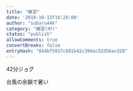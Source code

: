 ```yaml
---
title: "練習"
date: '2019-10-13T16:28:00'
author: "subaru44k"
category: "練習(中)"
status: "publish"
allowComments: true
convertBreaks: false
entryHash: "844bf5037c681b42c39dac52d56acd28"
---
```

42分ジョグ

台風の余韻で暑い
